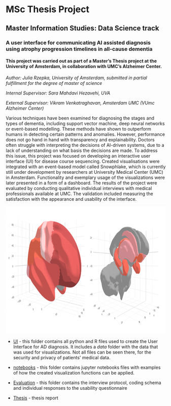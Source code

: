 # MSc Thesis Project

## Master Information Studies: Data Science track

### A user interface for communicating AI assisted diagnosis using atrophy progression timelines in all-cause dementia

#### This project was carried out as part of a Master’s Thesis project at the University of Amsterdam, in collaboration with UMC’s Alzheimer Center.

*Author: Julia Rzepka, University of Amsterdam, submitted in partial fulfillment for the degree of master of science*

*Internal Supervisor: Sara Mahdavi Hezavehi, UVA*

*External Supervisor: Vikram Venkatraghavan, Amsterdam UMC (VUmc Alzheimer Center)*

Various techniques have been examined for diagnosing the stages and types of dementia, including support vector machine, deep neural networks or event-based modelling. These methods have shown to outperform humans in detecting certain patterns and anomalies. However, performance does not go hand in hand with transparency and explainability. Doctors often struggle with interpreting the decisions of AI-driven systems, due to a lack of understanding on what basis the decisions are made. To address this issue, this project was focused on developing an interactive user interface (UI) for disease course sequencing. Created visualisations were integrated with an event-based model called Snowphlake, which is currently still under development by researchers at University Medical Center (UMC) in Amsterdam. Functionality and exemplary usage of the visualizations were later presented in a form of a dashboard. The results of the project were evaluated by conducting qualitative individual interviews with medical professionals available at UMC. The validation included measuring the satisfaction with the appearance and usability of the interface.

<p align="center">
<img src="https://github.com/rzepkka/Master-Thesis-Project/blob/main/title_page.png" width="900" height="400">

- [UI](https://github.com/rzepkka/Master-Thesis-Project/tree/main/UI) - this folder contains all python and R files used to create the User Interface for AD diagnosis. It  includes a *data* folder with the data that was used for visualizations. Not all files can be seen there, for the security and privacy of patients' medical data.

- [notebooks](https://github.com/rzepkka/Master-Thesis-Project/tree/main/notebooks) - this folder contains jupyter notebooks files with examples of how the created visualization functions can be applied. 
  
- [Evaluation](https://github.com/rzepkka/Master-Thesis-Project/tree/main/Evaluation) - this folder contains the interview protocol, coding schema and individual responses to the usability questionnaire

- [Thesis](https://github.com/rzepkka/Master-Thesis-Project/Master-Thesis.pdf) - thesis report



